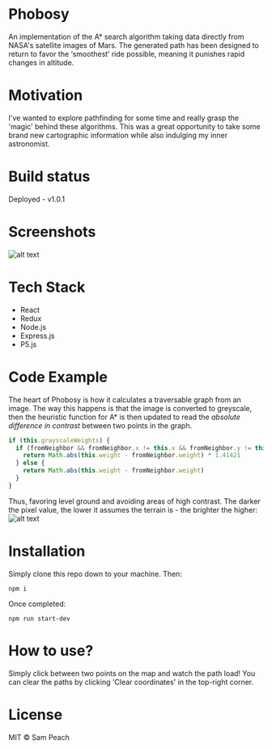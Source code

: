 # Phobosy

An implementation of the A\* search algorithm taking data directly from NASA's satellite images of Mars. The generated path has been designed to return to favor the ‘smoothest’ ride possible, meaning it punishes rapid changes in altitude.

# Motivation

I've wanted to explore pathfinding for some time and really grasp the 'magic' behind these algorithms. This was a great opportunity to take some brand new cartographic information while also indulging my inner astronomist.

# Build status

Deployed - v1.0.1

# Screenshots

![alt text](https://imgur.com/eSjDDR8.jpg)

# Tech Stack

* React
* Redux
* Node.js
* Express.js
* P5.js

# Code Example

The heart of Phobosy is how it calculates a traversable graph from an image. The way this happens is that the image is converted to greyscale, then the heuristic function for A\* is then updated to read the _absolute difference in contrast_ between two points in the graph.

```javascript
if (this.grayscaleWeights) {
  if (fromNeighbor && fromNeighbor.x != this.x && fromNeighbor.y != this.y) {
    return Math.abs(this.weight - fromNeighbor.weight) * 1.41421
  } else {
    return Math.abs(this.weight - fromNeighbor.weight)
  }
}
```

Thus, favoring level ground and avoiding areas of high contrast. The darker the pixel value, the lower it assumes the terrain is - the brighter the higher:
![alt text](https://imgur.com/yho8qnx.png)

# Installation

Simply clone this repo down to your machine. Then:

```
npm i
```

Once completed:

```
npm run start-dev
```

# How to use?

Simply click between two points on the map and watch the path load! You can clear the paths by clicking 'Clear coordinates' in the top-right corner.

# License

MIT © Sam Peach
